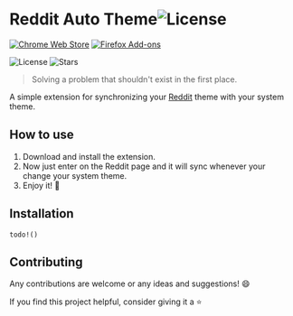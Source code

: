 # Reddit Auto Theme![License](https://img.shields.io/badge/license-GPL3-green)

[![Chrome Web Store](https://img.shields.io/badge/Chrome%20Web%20Store-Install%20Now-brightgreen?logo=googlechrome)](https://chrome.google.com/webstore/detail/your-extension-id)
[![Firefox Add-ons](https://img.shields.io/badge/Firefox%20Add--ons-Install%20Now-orange?logo=firefox)](https://addons.mozilla.org/en-US/firefox/addon/your-extension-id)

![License](https://img.shields.io/badge/license-GPL3-green)
![Stars](https://img.shields.io/github/stars/eucaue/reddit-auto-theme?style=social)

> Solving a problem that shouldn't exist in the first place.

A simple extension for synchronizing your [Reddit](https://www.reddit.com/) theme with your system
theme.

## How to use

1. Download and install the extension.
2. Now just enter on the Reddit page and it will sync whenever your change your system theme.
3. Enjoy it! :rocket:

## Installation

`todo!()`

## Contributing

Any contributions are welcome or any ideas and suggestions! :smile:

If you find this project helpful, consider giving it a :star:

